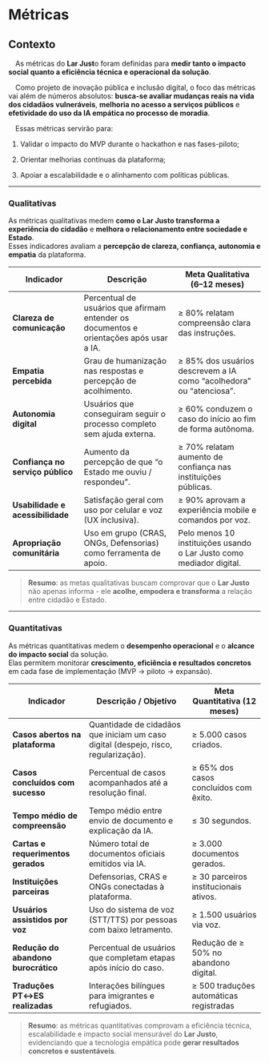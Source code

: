 # Métricas

## Contexto 
&emsp;As métricas do **Lar Just**o foram definidas para **medir tanto o impacto social quanto a eficiência técnica e operacional da solução**.

&emsp;Como projeto de inovação pública e inclusão digital, o foco das métricas vai além de números absolutos: **busca-se avaliar mudanças reais na vida dos cidadãos vulneráveis**, **melhoria no acesso a serviços públicos** e **efetividade do uso da IA empática no processo de moradia**.

&emsp;Essas métricas servirão para:

1. Validar o impacto do MVP durante o hackathon e nas fases-piloto;

2. Orientar melhorias contínuas da plataforma;

3. Apoiar a escalabilidade e o alinhamento com políticas públicas.

---
### Qualitativas  

As métricas qualitativas medem **como o Lar Justo transforma a experiência do cidadão** e **melhora o relacionamento entre sociedade e Estado**.  
Esses indicadores avaliam a **percepção de clareza, confiança, autonomia e empatia** da plataforma.  

| **Indicador** | **Descrição** | **Meta Qualitativa (6–12 meses)** |
|----------------|---------------------------|----------------------------------|
| **Clareza de comunicação** | Percentual de usuários que afirmam entender os documentos e orientações após usar a IA. | ≥ 80% relatam compreensão clara das instruções. |
| **Empatia percebida** | Grau de humanização nas respostas e percepção de acolhimento. | ≥ 85% dos usuários descrevem a IA como “acolhedora” ou “atenciosa”. |
| **Autonomia digital** | Usuários que conseguiram seguir o processo completo sem ajuda externa. | ≥ 60% conduzem o caso do início ao fim de forma autônoma. |
| **Confiança no serviço público** | Aumento da percepção de que “o Estado me ouviu / respondeu”. | ≥ 70% relatam aumento de confiança nas instituições públicas. |
| **Usabilidade e acessibilidade** | Satisfação geral com uso por celular e voz (UX inclusiva). | ≥ 90% aprovam a experiência mobile e comandos por voz. |
| **Apropriação comunitária** | Uso em grupo (CRAS, ONGs, Defensorias) como ferramenta de apoio. | Pelo menos 10 instituições usando o Lar Justo como mediador digital. |

> **Resumo**: as metas qualitativas buscam comprovar que o **Lar Justo** não apenas informa - ele **acolhe, empodera e transforma** a relação entre cidadão e Estado.  

---

### Quantitativas  

As métricas quantitativas medem o **desempenho operacional** e o **alcance do impacto social** da solução.  
Elas permitem monitorar **crescimento, eficiência e resultados concretos** em cada fase de implementação (MVP → piloto → expansão).  

| **Indicador** | **Descrição / Objetivo** | **Meta Quantitativa (12 meses)** |
|----------------|---------------------------|----------------------------------|
| **Casos abertos na plataforma** | Quantidade de cidadãos que iniciam um caso digital (despejo, risco, regularização). | ≥ 5.000 casos criados. |
| **Casos concluídos com sucesso** | Percentual de casos acompanhados até a resolução final. | ≥ 65% dos casos concluídos com êxito. |
| **Tempo médio de compreensão** | Tempo médio entre envio de documento e explicação da IA. | ≤ 30 segundos. |
| **Cartas e requerimentos gerados** | Número total de documentos oficiais emitidos via IA. | ≥ 3.000 documentos gerados. |
| **Instituições parceiras** | Defensorias, CRAS e ONGs conectadas à plataforma. | ≥ 30 parceiros institucionais ativos. |
| **Usuários assistidos por voz** | Uso do sistema de voz (STT/TTS) por pessoas com baixo letramento. | ≥ 1.500 usuários via voz. |
| **Redução do abandono burocrático** | Percentual de usuários que completam etapas após início do caso. | Redução de ≥ 50% no abandono digital. |
| **Traduções PT↔ES realizadas** | Interações bilíngues para imigrantes e refugiados. | ≥ 500 traduções automáticas registradas

> **Resumo**: as métricas quantitativas comprovam a eficiência técnica, escalabilidade e impacto social mensurável do **Lar Justo**, evidenciando que a tecnologia empática pode **gerar resultados concretos e sustentáveis**.